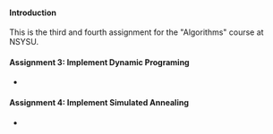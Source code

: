 #### Introduction
This is the third and fourth assignment for the "Algorithms" course at NSYSU.

#### Assignment 3: Implement Dynamic Programing
- 
 
#### Assignment 4: Implement Simulated Annealing
- 
